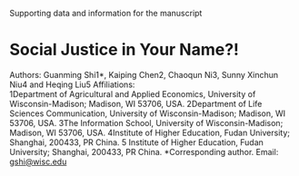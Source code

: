 Supporting data and information for the manuscript
# Social Justice in Your Name?!
Authors: Guanming Shi1*, Kaiping Chen2, Chaoqun Ni3, Sunny Xinchun Niu4 and Heqing Liu5 
Affiliations:	
1Department of Agricultural and Applied Economics, University of Wisconsin-Madison; Madison, WI 53706, USA.
2Department of Life Sciences Communication, University of Wisconsin-Madison; Madison, WI 53706, USA.
3The Information School, University of Wisconsin-Madison; Madison, WI 53706, USA.
4Institute of Higher Education, Fudan University; Shanghai, 200433, PR China.
5 Institute of Higher Education, Fudan University; Shanghai, 200433, PR China.
*Corresponding author. Email: gshi@wisc.edu 
